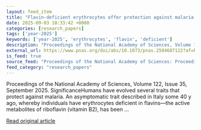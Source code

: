 ```yaml
---
layout: feed_item
title: "Flavin-deficient erythrocytes offer protection against malaria parasites"
date: 2025-09-03 18:33:42 +0000
categories: [research_papers]
tags: ['year-2025']
keywords: ['year-2025', 'erythrocytes', 'flavin', 'deficient']
description: "Proceedings of the National Academy of Sciences, Volume 122, Issue 35, September 2025"
external_url: https://www.pnas.org/doi/abs/10.1073/pnas.2504687122?af=R
is_feed: true
source_feed: "Proceedings of the National Academy of Sciences: Proceedings of the National Academy of Sciences: Table of Contents"
feed_category: "research_papers"
---
```


Proceedings of the National Academy of Sciences, Volume 122, Issue 35, September 2025. SignificanceHumans have evolved several traits that protect against malaria. An asymptomatic trait described in Italy some 40 y ago, whereby individuals have erythrocytes deficient in flavins—the active metabolites of riboflavin (vitamin B2), has been ...

[Read original article](https://www.pnas.org/doi/abs/10.1073/pnas.2504687122?af=R)
